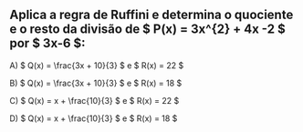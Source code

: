 ## Aplica a regra de Ruffini e determina o quociente e o resto da divisão de $ P(x) = 3x^{2} + 4x -2 $ por $ 3x-6 $: 

A) $ Q(x) = \frac{3x + 10}{3} $ e $ R(x) = 22 $

B) $ Q(x) = \frac{3x + 10}{3} $ e $ R(x) = 18 $

C) $ Q(x) = x + \frac{10}{3} $ e $ R(x) = 22 $

D) $ Q(x) = x + \frac{10}{3} $ e $ R(x) = 18 $



